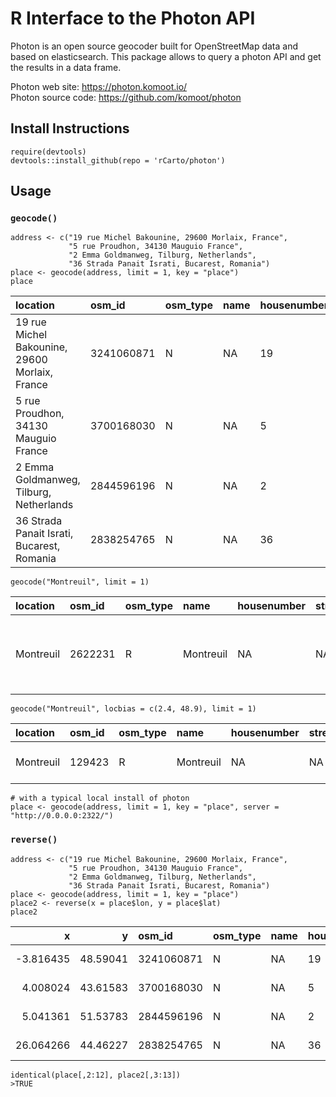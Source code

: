 # R Interface to the Photon API 

Photon is an open source geocoder built for OpenStreetMap data and based on elasticsearch. 
This package allows to query a photon API and get the results in a data frame.

Photon web site: https://photon.komoot.io/    
Photon source code: https://github.com/komoot/photon

## Install Instructions
<pre><code>require(devtools)  
devtools::install_github(repo = 'rCarto/photon')  
</code></pre>

## Usage
### `geocode()`
<pre><code>address <- c("19 rue Michel Bakounine, 29600 Morlaix, France",
             "5 rue Proudhon, 34130 Mauguio France",
             "2 Emma Goldmanweg, Tilburg, Netherlands",
             "36 Strada Panait Israti, Bucarest, Romania")
place <- geocode(address, limit = 1, key = "place")
place
</code></pre>
<small>

|location                                       |osm_id     |osm_type |name |housenumber |street                |postcode |city      |state         |country         |osm_key |osm_value |       lon|      lat|msg |
|:----------------------------------------------|:----------|:--------|:----|:-----------|:---------------------|:--------|:---------|:-------------|:---------------|:-------|:---------|---------:|--------:|:---|
|19 rue Michel Bakounine, 29600 Morlaix, France |3241060871 |N        |NA   |19          |Rue Michel Bakounine  |29600    |Morlaix   |Brittany      |France          |place   |house     | -3.816435| 48.59041|NA  |
|5 rue Proudhon, 34130 Mauguio France           |3700168030 |N        |NA   |5           |Rue Proudhon          |34130    |Mauguio   |Occitania     |France          |place   |house     |  4.008024| 43.61583|NA  |
|2 Emma Goldmanweg, Tilburg, Netherlands        |2844596196 |N        |NA   |2           |Emma Goldmanweg       |5032MN   |Tilburg   |North Brabant |The Netherlands |place   |house     |  5.041361| 51.53783|NA  |
|36 Strada Panait Israti, Bucarest, Romania     |2838254765 |N        |NA   |36          |Strada Panait Istrati |011547   |Bucharest |NA            |Romania         |place   |house     | 26.064266| 44.46227|NA  |

</small>
<pre><code>geocode("Montreuil", limit = 1)</code></pre>
<small>

|location  |osm_id  |osm_type |name      |housenumber |street |postcode |city |state                          |country |osm_key |osm_value |      lon|      lat|msg |
|:---------|:-------|:--------|:---------|:-----------|:------|:--------|:----|:------------------------------|:-------|:-------|:---------|--------:|--------:|:---|
|Montreuil |2622231 |R        |Montreuil |NA          |NA     |62170    |NA   |Nord-Pas-de-Calais and Picardy |France  |place   |village   | 1.764228| 50.46375|NA  |

</small>

<pre><code>geocode("Montreuil", locbias = c(2.4, 48.9), limit = 1)</code></pre>
<small>

|location  |osm_id |osm_type |name      |housenumber |street |postcode |city |state         |country |osm_key |osm_value |      lon|      lat|msg |
|:---------|:------|:--------|:---------|:-----------|:------|:--------|:----|:-------------|:-------|:-------|:---------|--------:|--------:|:---|
|Montreuil |129423 |R        |Montreuil |NA          |NA     |93100    |NA   |Ile-de-France |France  |place   |city      | 2.441218| 48.86234|NA  |

</small>

<pre><code># with a typical local install of photon
place <- geocode(address, limit = 1, key = "place", server = "http://0.0.0.0:2322/")
</code></pre>

### `reverse()`
<pre><code>address <- c("19 rue Michel Bakounine, 29600 Morlaix, France",
             "5 rue Proudhon, 34130 Mauguio France",
             "2 Emma Goldmanweg, Tilburg, Netherlands",
             "36 Strada Panait Israti, Bucarest, Romania")
place <- geocode(address, limit = 1, key = "place")
place2 <- reverse(x = place$lon, y = place$lat)
place2</code></pre>
<small>

|         x|        y|osm_id     |osm_type |name |housenumber |street                |postcode |city      |state         |country         |osm_key |osm_value |       lon|      lat|msg |
|---------:|--------:|:----------|:--------|:----|:-----------|:---------------------|:--------|:---------|:-------------|:---------------|:-------|:---------|---------:|--------:|:---|
| -3.816435| 48.59041|3241060871 |N        |NA   |19          |Rue Michel Bakounine  |29600    |Morlaix   |Brittany      |France          |place   |house     | -3.816435| 48.59041|NA  |
|  4.008024| 43.61583|3700168030 |N        |NA   |5           |Rue Proudhon          |34130    |Mauguio   |Occitania     |France          |place   |house     |  4.008024| 43.61583|NA  |
|  5.041361| 51.53783|2844596196 |N        |NA   |2           |Emma Goldmanweg       |5032MN   |Tilburg   |North Brabant |The Netherlands |place   |house     |  5.041361| 51.53783|NA  |
| 26.064266| 44.46227|2838254765 |N        |NA   |36          |Strada Panait Istrati |011547   |Bucharest |NA            |Romania         |place   |house     | 26.064266| 44.46227|NA  |

</small>
<pre><code>identical(place[,2:12], place2[,3:13])
>TRUE
</code></pre>
